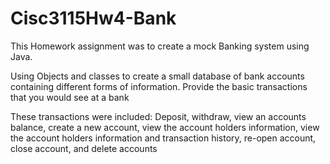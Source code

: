 # Cisc3115Hw4-Bank

This Homework assignment was to create a mock Banking system using Java.

Using Objects and classes to create a small database of bank accounts containing different forms of information.
Provide the basic transactions that you would see at a bank

These transactions were included:
Deposit, withdraw, view an accounts balance, create a new account, view the account holders information, view the account holders information and transaction history, re-open account, close account, and delete accounts
